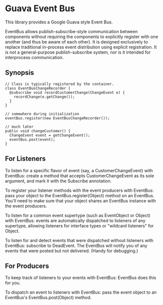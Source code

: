 Guava Event Bus
===============

This library provides a Google Guava style Event Bus.

EventBus allows publish-subscribe-style communication between components without requiring the components to explicitly register with one another (and thus be aware of each other). It is designed exclusively to replace traditional in-process event distribution using explicit registration. It is not a general-purpose publish-subscribe system, nor is it intended for interprocess communication.

Synopsis
--------

    // Class is typically registered by the container.
    class EventBusChangeRecorder {
      @subscribe void recordCustomerChange(ChangeEvent e) {
        recordChange(e.getChange());
      }
    }

    // somewhere during initialization
    eventBus.register(new EventBusChangeRecorder());

    // much later
    public void changeCustomer() {
      ChangeEvent event = getChangeEvent();
      eventBus.post(event);
    }

For Listeners
-------------

To listen for a specific flavor of event (say, a CustomerChangeEvent) with EventBus: create a method that accepts CustomerChangeEvent as its sole argument, and mark it with the Subscribe annotation.

To register your listener methods with the event producers with EventBus: pass your object to the EventBus.register(Object) method on an EventBus. You'll need to make sure that your object shares an EventBus instance with the event producers.

To listen for a common event supertype (such as EventObject or Object) with EventBus: events are automatically dispatched to listeners of any supertype, allowing listeners for interface types or "wildcard listeners" for Object.

To listen for and detect events that were dispatched without listeners with EventBus: subscribe to DeadEvent. The EventBus will notify you of any events that were posted but not delivered. (Handy for debugging.)

For Producers
-------------

To keep track of listeners to your events with EventBus: EventBus does this for you.

To dispatch an event to listeners with EventBus: pass the event object to an EventBus's EventBus.post(Object) method.

